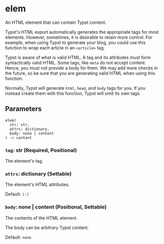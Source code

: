 # elem

An HTML element that can contain Typst content.

Typst's HTML export automatically generates the appropriate tags for most elements. However, sometimes, it is desirable to retain more control. For example, when using Typst to generate your blog, you could use this function to wrap each article in an `<article>` tag.

Typst is aware of what is valid HTML. A tag and its attributes must form syntactically valid HTML. Some tags, like `meta` do not accept content. Hence, you must not provide a body for them. We may add more checks in the future, so be sure that you are generating valid HTML when using this function.

Normally, Typst will generate `html`, `head`, and `body` tags for you. If you instead create them with this function, Typst will omit its own tags.

## Parameters

```
elem(
  str: str,
  attrs: dictionary,
  body: none | content
) -> content
```

### `tag`: str (Required, Positional)

The element's tag.

### `attrs`: dictionary (Settable)

The element's HTML attributes.

Default: `(:)`

### `body`: none | content (Positional, Settable)

The contents of the HTML element.

The body can be arbitrary Typst content.

Default: `none`
